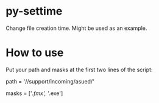 # py-settime
Change file creation time. Might be used as an example.

# How to use
Put your path and masks at the first two lines of the script:

path = '//support/incoming/asued/'

masks = ['*.fmx', '*.exe']
